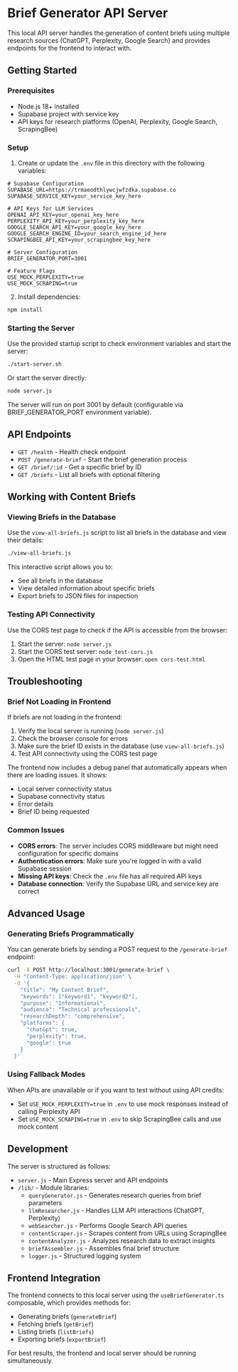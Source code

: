# Brief Generator API Server

This local API server handles the generation of content briefs using multiple research sources (ChatGPT, Perplexity, Google Search) and provides endpoints for the frontend to interact with.

## Getting Started

### Prerequisites

- Node.js 18+ installed
- Supabase project with service key
- API keys for research platforms (OpenAI, Perplexity, Google Search, ScrapingBee)

### Setup

1. Create or update the `.env` file in this directory with the following variables:

```env
# Supabase Configuration
SUPABASE_URL=https://trmaeodthlywcjwfzdka.supabase.co
SUPABASE_SERVICE_KEY=your_service_key_here

# API Keys for LLM Services
OPENAI_API_KEY=your_openai_key_here
PERPLEXITY_API_KEY=your_perplexity_key_here
GOOGLE_SEARCH_API_KEY=your_google_key_here
GOOGLE_SEARCH_ENGINE_ID=your_search_engine_id_here
SCRAPINGBEE_API_KEY=your_scrapingbee_key_here

# Server Configuration
BRIEF_GENERATOR_PORT=3001

# Feature Flags
USE_MOCK_PERPLEXITY=true
USE_MOCK_SCRAPING=true
```

2. Install dependencies:

```bash
npm install
```

### Starting the Server

Use the provided startup script to check environment variables and start the server:

```bash
./start-server.sh
```

Or start the server directly:

```bash
node server.js
```

The server will run on port 3001 by default (configurable via BRIEF_GENERATOR_PORT environment variable).

## API Endpoints

- `GET /health` - Health check endpoint
- `POST /generate-brief` - Start the brief generation process
- `GET /brief/:id` - Get a specific brief by ID
- `GET /briefs` - List all briefs with optional filtering

## Working with Content Briefs

### Viewing Briefs in the Database

Use the `view-all-briefs.js` script to list all briefs in the database and view their details:

```bash
./view-all-briefs.js
```

This interactive script allows you to:
- See all briefs in the database
- View detailed information about specific briefs
- Export briefs to JSON files for inspection

### Testing API Connectivity

Use the CORS test page to check if the API is accessible from the browser:

1. Start the server: `node server.js`
2. Start the CORS test server: `node test-cors.js`
3. Open the HTML test page in your browser: `open cors-test.html`

## Troubleshooting

### Brief Not Loading in Frontend

If briefs are not loading in the frontend:

1. Verify the local server is running (`node server.js`)
2. Check the browser console for errors
3. Make sure the brief ID exists in the database (use `view-all-briefs.js`)
4. Test API connectivity using the CORS test page

The frontend now includes a debug panel that automatically appears when there are loading issues. It shows:
- Local server connectivity status
- Supabase connectivity status
- Error details
- Brief ID being requested

### Common Issues

- **CORS errors**: The server includes CORS middleware but might need configuration for specific domains
- **Authentication errors**: Make sure you're logged in with a valid Supabase session
- **Missing API keys**: Check the `.env` file has all required API keys
- **Database connection**: Verify the Supabase URL and service key are correct

## Advanced Usage

### Generating Briefs Programmatically

You can generate briefs by sending a POST request to the `/generate-brief` endpoint:

```bash
curl -X POST http://localhost:3001/generate-brief \
  -H "Content-Type: application/json" \
  -d '{
    "title": "My Content Brief",
    "keywords": ["keyword1", "keyword2"],
    "purpose": "Informational",
    "audience": "Technical professionals",
    "researchDepth": "comprehensive",
    "platforms": {
      "chatGpt": true,
      "perplexity": true,
      "google": true
    }
  }'
```

### Using Fallback Modes

When APIs are unavailable or if you want to test without using API credits:

- Set `USE_MOCK_PERPLEXITY=true` in `.env` to use mock responses instead of calling Perplexity API
- Set `USE_MOCK_SCRAPING=true` in `.env` to skip ScrapingBee calls and use mock content

## Development

The server is structured as follows:

- `server.js` - Main Express server and API endpoints
- `/lib/` - Module libraries:
  - `queryGenerator.js` - Generates research queries from brief parameters
  - `llmResearcher.js` - Handles LLM API interactions (ChatGPT, Perplexity)
  - `webSearcher.js` - Performs Google Search API queries
  - `contentScraper.js` - Scrapes content from URLs using ScrapingBee
  - `contentAnalyzer.js` - Analyzes research data to extract insights
  - `briefAssembler.js` - Assembles final brief structure
  - `logger.js` - Structured logging system

## Frontend Integration

The frontend connects to this local server using the `useBriefGenerator.ts` composable, which provides methods for:

- Generating briefs (`generateBrief`)
- Fetching briefs (`getBrief`)
- Listing briefs (`listBriefs`)
- Exporting briefs (`exportBrief`)

For best results, the frontend and local server should be running simultaneously.